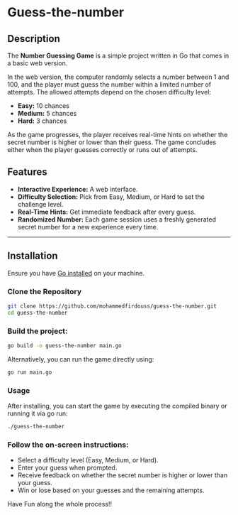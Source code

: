 # Guess-the-number

## Description
The **Number Guessing Game** is a simple project written in Go that comes in a basic web version.

In the web version, the computer randomly selects a number between 1 and 100, and the player must guess the number within a limited number of attempts. The allowed attempts depend on the chosen difficulty level:

- **Easy:** 10 chances  
- **Medium:** 5 chances  
- **Hard:** 3 chances  

As the game progresses, the player receives real-time hints on whether the secret number is higher or lower than their guess. The game concludes either when the player guesses correctly or runs out of attempts.

## Features

- **Interactive Experience:** A web interface.
- **Difficulty Selection:** Pick from Easy, Medium, or Hard to set the challenge level.
- **Real-Time Hints:** Get immediate feedback after every guess.
- **Randomized Number:** Each game session uses a freshly generated secret number for a new experience every time.

---

## Installation

Ensure you have [Go installed](https://golang.org/dl/) on your machine.

### Clone the Repository

```bash
git clone https://github.com/mohammedfirdouss/guess-the-number.git
cd guess-the-number
```
### Build the project:
```bash
go build -o guess-the-number main.go
```
Alternatively, you can run the game directly using:
```bash
go run main.go
```

### Usage
After installing, you can start the game by executing the compiled binary or running it via go run:

```bash
./guess-the-number
```
### Follow the on-screen instructions:

- Select a difficulty level (Easy, Medium, or Hard).
- Enter your guess when prompted.
- Receive feedback on whether the secret number is higher or lower than your guess.
- Win or lose based on your guesses and the remaining attempts.


Have Fun along the whole process!!
